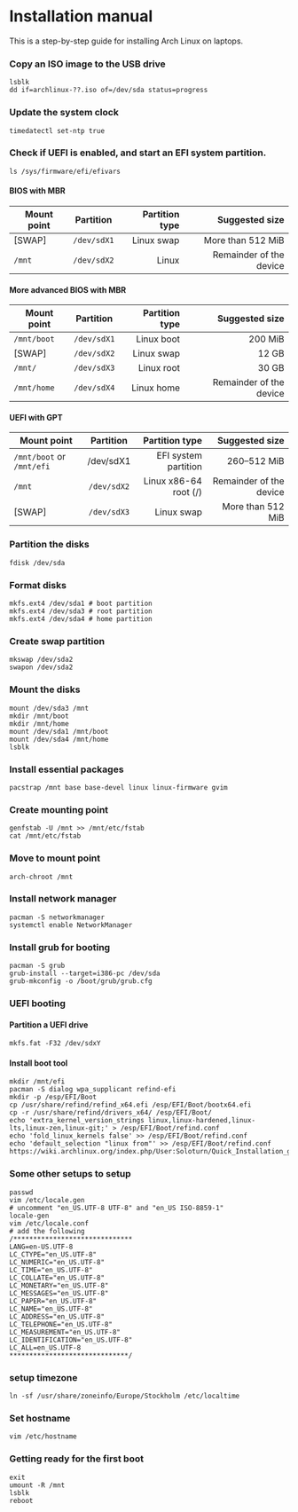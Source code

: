 # Installation manual 
This is a step-by-step guide for installing Arch Linux on laptops.
### Copy an ISO image to the USB drive
```
lsblk
dd if=archlinux-??.iso of=/dev/sda status=progress
```
### Update the system clock
```
timedatectl set-ntp true
```
### Check if UEFI is enabled, and start an EFI system partition.
```
ls /sys/firmware/efi/efivars
```
#### BIOS with MBR
| Mount point 	| Partition 	| Partition type  | Suggested size         |
| ------------- |:-------------:| ---------------:| ----------------------:|
|[SWAP] 	|`/dev/sdX1` 	|Linux swap 	  |More than 512 MiB       |
|`/mnt` 	|`/dev/sdX2` 	|Linux 	          | Remainder of the device|
#### More advanced BIOS with MBR
| Mount point 	| Partition 	| Partition type  | Suggested size         |
| ------------- |:-------------:| ---------------:| ----------------------:|
|`/mnt/boot` 	|`/dev/sdX1` 	|Linux boot | 200 MiB |
|[SWAP] 	|`/dev/sdX2` 	|Linux swap 	  | 12 GB  |
|`/mnt/` 	|`/dev/sdX3` 	|Linux root | 30 GB  |
|`/mnt/home` 	|`/dev/sdX4` 	|Linux home | Remainder of the device|
#### UEFI with GPT
| Mount point 	| Partition 	| Partition type  | Suggested size         |
| ------------- |:-------------:| ---------------:| ----------------------:|
|`/mnt/boot` or `/mnt/efi`| 	/dev/sdX1| 	EFI system partition| 	260–512 MiB|
|`/mnt`| 	`/dev/sdX2`| 	Linux x86-64 root (/)| 	Remainder of the device|
|[SWAP] |	`/dev/sdX3`| 	Linux swap 	|More than 512 MiB |
### Partition the disks
```
fdisk /dev/sda 
```
### Format disks 
```
mkfs.ext4 /dev/sda1 # boot partition
mkfs.ext4 /dev/sda3 # root partition
mkfs.ext4 /dev/sda4 # home partition
```
### Create swap partition
```
mkswap /dev/sda2
swapon /dev/sda2
```
### Mount the disks
```
mount /dev/sda3 /mnt
mkdir /mnt/boot
mkdir /mnt/home
mount /dev/sda1 /mnt/boot
mount /dev/sda4 /mnt/home
lsblk
```
### Install essential packages
```
pacstrap /mnt base base-devel linux linux-firmware gvim
```
### Create mounting point
```
genfstab -U /mnt >> /mnt/etc/fstab
cat /mnt/etc/fstab
```
### Move to mount point
```
arch-chroot /mnt
```
### Install network manager 
```
pacman -S networkmanager
systemctl enable NetworkManager
```
### Install grub for booting
```
pacman -S grub
grub-install --target=i386-pc /dev/sda
grub-mkconfig -o /boot/grub/grub.cfg
```
### UEFI booting
#### Partition a UEFI drive
```
mkfs.fat -F32 /dev/sdxY
```
#### Install boot tool 
```
mkdir /mnt/efi
pacman -S dialog wpa_supplicant refind-efi
mkdir -p /esp/EFI/Boot
cp /usr/share/refind/refind_x64.efi /esp/EFI/Boot/bootx64.efi
cp -r /usr/share/refind/drivers_x64/ /esp/EFI/Boot/
echo 'extra_kernel_version_strings linux,linux-hardened,linux-lts,linux-zen,linux-git;' > /esp/EFI/Boot/refind.conf
echo 'fold_linux_kernels false' >> /esp/EFI/Boot/refind.conf
echo 'default_selection "linux from"' >> /esp/EFI/Boot/refind.conf
https://wiki.archlinux.org/index.php/User:Soloturn/Quick_Installation_guide_UEFI
```
### Some other setups to setup
```
passwd
vim /etc/locale.gen
# uncomment "en_US.UTF-8 UTF-8" and "en_US ISO-8859-1"
locale-gen
vim /etc/locale.conf
# add the following
/******************************
LANG=en-US.UTF-8
LC_CTYPE="en_US.UTF-8"
LC_NUMERIC="en_US.UTF-8"
LC_TIME="en_US.UTF-8"
LC_COLLATE="en_US.UTF-8"
LC_MONETARY="en_US.UTF-8"
LC_MESSAGES="en_US.UTF-8"
LC_PAPER="en_US.UTF-8"
LC_NAME="en_US.UTF-8"
LC_ADDRESS="en_US.UTF-8"
LC_TELEPHONE="en_US.UTF-8"
LC_MEASUREMENT="en_US.UTF-8"
LC_IDENTIFICATION="en_US.UTF-8"
LC_ALL=en_US.UTF-8
******************************/
```
### setup timezone
```
ln -sf /usr/share/zoneinfo/Europe/Stockholm /etc/localtime
```
### Set hostname 
```
vim /etc/hostname 
```
### Getting ready for the first boot
```
exit
umount -R /mnt
lsblk
reboot
```
